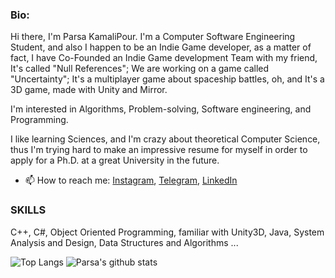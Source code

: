 ### Bio:

Hi there, I'm Parsa KamaliPour. I'm a Computer Software Engineering Student, and also I happen to be an Indie Game developer, as a matter of fact, I have Co-Founded an Indie Game development Team with my friend, It's called "Null References"; We are working on a game called "Uncertainty"; It's a multiplayer game about spaceship battles, oh, and It's a 3D game, made with Unity and Mirror.

I'm interested in Algorithms, Problem-solving, Software engineering, and Programming.

I like learning Sciences, and I'm crazy about theoretical Computer Science, thus I'm trying hard to make an impressive resume for myself in order to apply for a Ph.D. at a great University in the future.


- 📫 How to reach me: [Instagram](https://www.instagram.com/benymax.parsa.public), [Telegram](https://t.me/benymaxparsa), [LinkedIn](https://www.linkedin.com/in/parsakamalipour)

  
### SKILLS 
C++, C#, Object Oriented Programming, 
familiar with Unity3D, Java, System Analysis and Design, Data Structures and Algorithms  ...

![Top Langs](https://github-readme-stats.vercel.app/api/top-langs/?username=benymaxparsa&exclude_repo=One-of-a-Kind,Bull-Cow-Game-UE4,My-Playground-Unreal-Engine,Intro-to-GameDev)
![Parsa's github stats](https://github-readme-stats.vercel.app/api?username=benymaxparsa&count_private=true&show_icons=true&theme=dracula)

<!--
**benymaxparsa/benymaxparsa** is a ✨ _special_ ✨ repository because its `README.md` (this file) appears on your GitHub profile.

Here are some ideas to get you started:

- 🔭 I’m currently working on ...
- 🌱 I’m currently learning ...
- 👯 I’m looking to collaborate on ...
- 🤔 I’m looking for help with ...
- 💬 Ask me about ...
- 📫 How to reach me: ...
- 😄 Pronouns: ...
- ⚡ Fun fact: ...
-->

